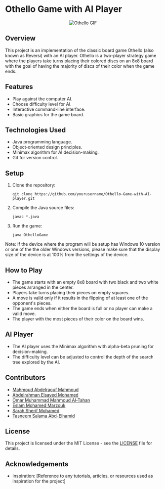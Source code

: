 # Othello Game with AI Player

<div align="center">
    <img src="https://github.com/SemoMoh/Othello-Game-with-AI-player/assets/131382032/048ba0d0-15ba-48b0-97e7-8a257cddcaef" alt="Othello GIF">
</div>


## Overview

This project is an implementation of the classic board game Othello (also known as Reversi) with an AI player. Othello is a two-player strategy game where the players take turns placing their colored discs on an 8x8 board with the goal of having the majority of discs of their color when the game ends.

## Features

- Play against the computer AI.
- Choose difficulty level for AI.
- Interactive command-line interface.
- Basic graphics for the game board.

## Technologies Used

- Java programming language.
- Object-oriented design principles.
- Minimax algorithm for AI decision-making.
- Git for version control.

## Setup

1. Clone the repository:

    ```
    git clone https://github.com/yourusername/Othello-Game-with-AI-player.git
    ```

2. Compile the Java source files:

    ```
    javac *.java
    ```

3. Run the game:

    ```
    java OthelloGame
    ```

Note: If the device where the program will be setup has Windows 10 version or one of the the older Windows versions, please make sure that the display size of the device is at 100% from the settings of the device.

## How to Play

- The game starts with an empty 8x8 board with two black and two white pieces arranged in the center.
- Players take turns placing their pieces on empty squares.
- A move is valid only if it results in the flipping of at least one of the opponent's pieces.
- The game ends when either the board is full or no player can make a valid move.
- The player with the most pieces of their color on the board wins.

## AI Player

- The AI player uses the Minimax algorithm with alpha-beta pruning for decision-making.
- The difficulty level can be adjusted to control the depth of the search tree explored by the AI.

## Contributors

- [Mahmoud Abdelraouf Mahmoud](https://github.com/Mahmoud-Abdelraouf)
- [Abdelrahman Elsayed Mohamed](https://github.com/d3cypherd)
- [Omar Muhammad Mahmoud Al-Tahan](https://github.com/UmarTahanix)
- [Eslam Mohamed Marzouk](https://github.com/SemoMoh)
- [Sarah Sherif Mohamed](https://github.com/Sarrah-Sherif)
- [Tasneem Salama Abd-Elhamid](https://github.com/tasneem-elhady)

## License

This project is licensed under the MIT License - see the [LICENSE](LICENSE) file for details.

## Acknowledgements

- Inspiration: [Reference to any tutorials, articles, or resources used as inspiration for the project]
